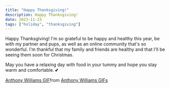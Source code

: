 ```yaml
---
title: "Happy Thanksgiving!"
description: Happy Thanksgiving!
date: 2023-11-23
tags: ["holiday", "thanksgiving"]
---
```


Happy Thanksgiving! I'm so grateful to be happy and healthy this year, be with my partner and pups, as well as an online community that's so wonderful. I'm thankful that my family and friends are healthy and that I'll be seeing them soon for Christmas. 

May you have a relaxing day with food in your tummy and hope you stay warm and comfortable.  💕

<div class="tenor-gif-embed" data-postid="23927151" data-share-method="host" data-aspect-ratio="0.959375" data-width="100%"><a href="https://tenor.com/view/anthony-williams-gif-23927151">Anthony Williams GIF</a>from <a href="https://tenor.com/search/anthony+williams-gifs">Anthony Williams GIFs</a></div> <script type="text/javascript" async src="https://tenor.com/embed.js"></script>